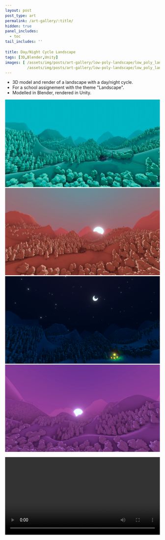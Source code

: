 ```yaml
---
layout: post
post_type: art
permalink: /art-gallery/:title/
hidden: true
panel_includes:
  - toc
tail_includes: ''

title: Day/Night Cycle Landscape
tags: [3D,Blender,Unity]
images: [ /assets/img/posts/art-gallery/low-poly-landscape/low_poly_landscape_1.png,
          /assets/img/posts/art-gallery/low-poly-landscape/low_poly_landscape_3.png ]
---
```


* 3D model and render of a landscape with a day/night cycle. <br>
* For a school assignement with the theme "Landscape". <br>
* Modelled in Blender, rendered in Unity.

![](/assets/img/posts/art-gallery/low-poly-landscape/low_poly_landscape_1.png)
![](/assets/img/posts/art-gallery/low-poly-landscape/low_poly_landscape_2.png)
![](/assets/img/posts/art-gallery/low-poly-landscape/low_poly_landscape_3.png)
![](/assets/img/posts/art-gallery/low-poly-landscape/low_poly_landscape_4.png)

<video width="100%" controls="controls">
  <source src="/assets/img/posts/art-gallery/low-poly-landscape/low_poly_landscape_video.mp4" type="video/mp4">
</video>